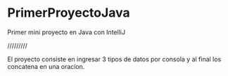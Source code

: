 # PrimerProyectoJava
Primer mini proyecto en Java con IntelliJ 



/////////

El proyecto consiste en ingresar 3 tipos de datos por consola y al final los concatena en una oracion.
